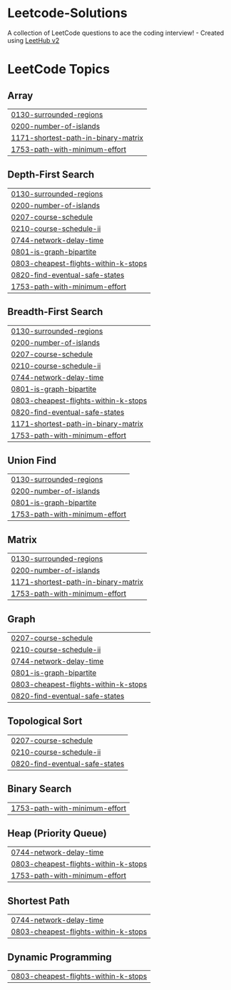 # Leetcode-Solutions
A collection of LeetCode questions to ace the coding interview! - Created using [LeetHub v2](https://github.com/arunbhardwaj/LeetHub-2.0)

<!---LeetCode Topics Start-->
# LeetCode Topics
## Array
|  |
| ------- |
| [0130-surrounded-regions](https://github.com/ananditaraj/Leetcode-Solutions/tree/master/0130-surrounded-regions) |
| [0200-number-of-islands](https://github.com/ananditaraj/Leetcode-Solutions/tree/master/0200-number-of-islands) |
| [1171-shortest-path-in-binary-matrix](https://github.com/ananditaraj/Leetcode-Solutions/tree/master/1171-shortest-path-in-binary-matrix) |
| [1753-path-with-minimum-effort](https://github.com/ananditaraj/Leetcode-Solutions/tree/master/1753-path-with-minimum-effort) |
## Depth-First Search
|  |
| ------- |
| [0130-surrounded-regions](https://github.com/ananditaraj/Leetcode-Solutions/tree/master/0130-surrounded-regions) |
| [0200-number-of-islands](https://github.com/ananditaraj/Leetcode-Solutions/tree/master/0200-number-of-islands) |
| [0207-course-schedule](https://github.com/ananditaraj/Leetcode-Solutions/tree/master/0207-course-schedule) |
| [0210-course-schedule-ii](https://github.com/ananditaraj/Leetcode-Solutions/tree/master/0210-course-schedule-ii) |
| [0744-network-delay-time](https://github.com/ananditaraj/Leetcode-Solutions/tree/master/0744-network-delay-time) |
| [0801-is-graph-bipartite](https://github.com/ananditaraj/Leetcode-Solutions/tree/master/0801-is-graph-bipartite) |
| [0803-cheapest-flights-within-k-stops](https://github.com/ananditaraj/Leetcode-Solutions/tree/master/0803-cheapest-flights-within-k-stops) |
| [0820-find-eventual-safe-states](https://github.com/ananditaraj/Leetcode-Solutions/tree/master/0820-find-eventual-safe-states) |
| [1753-path-with-minimum-effort](https://github.com/ananditaraj/Leetcode-Solutions/tree/master/1753-path-with-minimum-effort) |
## Breadth-First Search
|  |
| ------- |
| [0130-surrounded-regions](https://github.com/ananditaraj/Leetcode-Solutions/tree/master/0130-surrounded-regions) |
| [0200-number-of-islands](https://github.com/ananditaraj/Leetcode-Solutions/tree/master/0200-number-of-islands) |
| [0207-course-schedule](https://github.com/ananditaraj/Leetcode-Solutions/tree/master/0207-course-schedule) |
| [0210-course-schedule-ii](https://github.com/ananditaraj/Leetcode-Solutions/tree/master/0210-course-schedule-ii) |
| [0744-network-delay-time](https://github.com/ananditaraj/Leetcode-Solutions/tree/master/0744-network-delay-time) |
| [0801-is-graph-bipartite](https://github.com/ananditaraj/Leetcode-Solutions/tree/master/0801-is-graph-bipartite) |
| [0803-cheapest-flights-within-k-stops](https://github.com/ananditaraj/Leetcode-Solutions/tree/master/0803-cheapest-flights-within-k-stops) |
| [0820-find-eventual-safe-states](https://github.com/ananditaraj/Leetcode-Solutions/tree/master/0820-find-eventual-safe-states) |
| [1171-shortest-path-in-binary-matrix](https://github.com/ananditaraj/Leetcode-Solutions/tree/master/1171-shortest-path-in-binary-matrix) |
| [1753-path-with-minimum-effort](https://github.com/ananditaraj/Leetcode-Solutions/tree/master/1753-path-with-minimum-effort) |
## Union Find
|  |
| ------- |
| [0130-surrounded-regions](https://github.com/ananditaraj/Leetcode-Solutions/tree/master/0130-surrounded-regions) |
| [0200-number-of-islands](https://github.com/ananditaraj/Leetcode-Solutions/tree/master/0200-number-of-islands) |
| [0801-is-graph-bipartite](https://github.com/ananditaraj/Leetcode-Solutions/tree/master/0801-is-graph-bipartite) |
| [1753-path-with-minimum-effort](https://github.com/ananditaraj/Leetcode-Solutions/tree/master/1753-path-with-minimum-effort) |
## Matrix
|  |
| ------- |
| [0130-surrounded-regions](https://github.com/ananditaraj/Leetcode-Solutions/tree/master/0130-surrounded-regions) |
| [0200-number-of-islands](https://github.com/ananditaraj/Leetcode-Solutions/tree/master/0200-number-of-islands) |
| [1171-shortest-path-in-binary-matrix](https://github.com/ananditaraj/Leetcode-Solutions/tree/master/1171-shortest-path-in-binary-matrix) |
| [1753-path-with-minimum-effort](https://github.com/ananditaraj/Leetcode-Solutions/tree/master/1753-path-with-minimum-effort) |
## Graph
|  |
| ------- |
| [0207-course-schedule](https://github.com/ananditaraj/Leetcode-Solutions/tree/master/0207-course-schedule) |
| [0210-course-schedule-ii](https://github.com/ananditaraj/Leetcode-Solutions/tree/master/0210-course-schedule-ii) |
| [0744-network-delay-time](https://github.com/ananditaraj/Leetcode-Solutions/tree/master/0744-network-delay-time) |
| [0801-is-graph-bipartite](https://github.com/ananditaraj/Leetcode-Solutions/tree/master/0801-is-graph-bipartite) |
| [0803-cheapest-flights-within-k-stops](https://github.com/ananditaraj/Leetcode-Solutions/tree/master/0803-cheapest-flights-within-k-stops) |
| [0820-find-eventual-safe-states](https://github.com/ananditaraj/Leetcode-Solutions/tree/master/0820-find-eventual-safe-states) |
## Topological Sort
|  |
| ------- |
| [0207-course-schedule](https://github.com/ananditaraj/Leetcode-Solutions/tree/master/0207-course-schedule) |
| [0210-course-schedule-ii](https://github.com/ananditaraj/Leetcode-Solutions/tree/master/0210-course-schedule-ii) |
| [0820-find-eventual-safe-states](https://github.com/ananditaraj/Leetcode-Solutions/tree/master/0820-find-eventual-safe-states) |
## Binary Search
|  |
| ------- |
| [1753-path-with-minimum-effort](https://github.com/ananditaraj/Leetcode-Solutions/tree/master/1753-path-with-minimum-effort) |
## Heap (Priority Queue)
|  |
| ------- |
| [0744-network-delay-time](https://github.com/ananditaraj/Leetcode-Solutions/tree/master/0744-network-delay-time) |
| [0803-cheapest-flights-within-k-stops](https://github.com/ananditaraj/Leetcode-Solutions/tree/master/0803-cheapest-flights-within-k-stops) |
| [1753-path-with-minimum-effort](https://github.com/ananditaraj/Leetcode-Solutions/tree/master/1753-path-with-minimum-effort) |
## Shortest Path
|  |
| ------- |
| [0744-network-delay-time](https://github.com/ananditaraj/Leetcode-Solutions/tree/master/0744-network-delay-time) |
| [0803-cheapest-flights-within-k-stops](https://github.com/ananditaraj/Leetcode-Solutions/tree/master/0803-cheapest-flights-within-k-stops) |
## Dynamic Programming
|  |
| ------- |
| [0803-cheapest-flights-within-k-stops](https://github.com/ananditaraj/Leetcode-Solutions/tree/master/0803-cheapest-flights-within-k-stops) |
<!---LeetCode Topics End-->